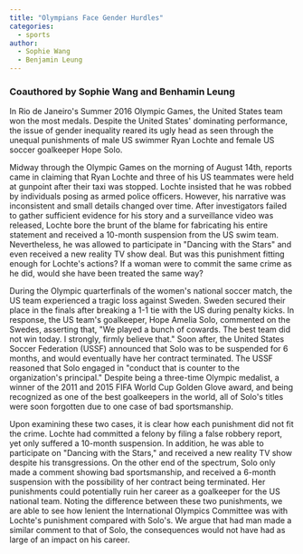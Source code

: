 ```yaml
---
title: "Olympians Face Gender Hurdles"
categories:
  - sports
author:
  - Sophie Wang
  - Benjamin Leung
---
```


### Coauthored by Sophie Wang and Benhamin Leung

In Rio de Janeiro's Summer 2016 Olympic Games, the United States team won the most medals. Despite the United States' dominating performance, the issue of gender inequality reared its ugly head as seen through the unequal punishments of male US swimmer Ryan Lochte and female US soccer goalkeeper Hope Solo.

Midway through the Olympic Games on the morning of August 14th, reports came in claiming that Ryan Lochte and three of his US teammates were held at gunpoint after their taxi was stopped. Lochte insisted that he was robbed by individuals posing as armed police officers. However, his narrative was inconsistent and small details changed over time. After investigators failed to gather sufficient evidence for his story and a surveillance video was released, Lochte bore the brunt of the blame for fabricating his entire statement and received a 10-month suspension from the US swim team. Nevertheless, he was allowed to participate in "Dancing with the Stars" and even received a new reality TV show deal.  But was this punishment fitting enough for Lochte's actions? If a woman were to commit the same crime as he did, would she have been treated the same way?

During the Olympic quarterfinals of the women's national soccer match, the US team experienced a tragic loss against Sweden. Sweden secured their place in the finals after breaking a 1-1 tie with the US during penalty kicks. In response, the US team's goalkeeper, Hope Amelia Solo, commented on the Swedes, asserting that, "We played a bunch of cowards. The best team did not win today. I strongly, firmly believe that." Soon after, the United States Soccer Federation (USSF) announced that Solo was to be suspended for 6 months, and would eventually have her contract terminated. The USSF reasoned that Solo engaged in "conduct that is counter to the organization's principal." Despite being a three-time Olympic medalist, a winner of the 2011 and 2015 FIFA World Cup Golden Glove award, and being recognized as one of the best goalkeepers in the world, all of Solo's titles were soon forgotten due to one case of bad sportsmanship.

Upon examining these two cases, it is clear how each punishment did not fit the crime. Lochte had committed a felony by filing a false robbery report, yet only suffered a 10-month suspension. In addition, he was able to participate on "Dancing with the Stars," and received a new reality TV show despite his transgressions. On the other end of the spectrum, Solo only made a comment showing bad sportsmanship, and received a 6-month suspension with the possibility of her contract being terminated. Her punishments could potentially ruin her career as a goalkeeper for the US national team. Noting the difference between these two punishments, we are able to see how lenient the International Olympics Committee was with Lochte's punishment compared with Solo's. We argue that had man made a similar comment to that of Solo, the consequences would not have had as large of an impact on his career.
